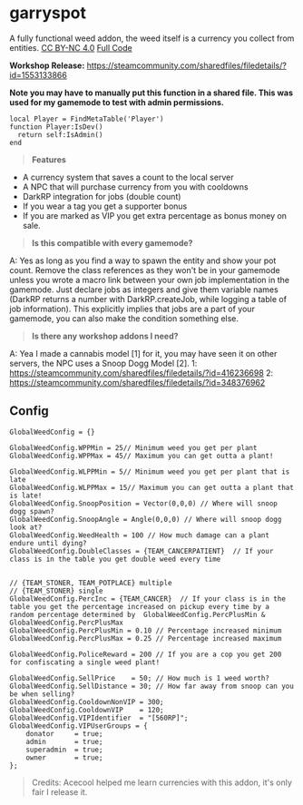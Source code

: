 # garryspot
A fully functional weed addon, the weed itself is a currency you collect from entities. [CC BY-NC 4.0](https://creativecommons.org/licenses/by-nc/4.0/legalcode) [Full Code](https://creativecommons.org/licenses/by-nc/4.0/legalcode)

**Workshop Release:** https://steamcommunity.com/sharedfiles/filedetails/?id=1553133866

**Note you may have to manually put this function in a shared file. This was used for my gamemode to test with admin permissions.**
```
local Player = FindMetaTable('Player')
function Player:IsDev()
  return self:IsAdmin()
end
```

>**Features**
- A currency system that saves a count to the local server
- A NPC that will purchase currency from you with cooldowns
- DarkRP integration for jobs (double count)
- If you wear a tag you get a supporter bonus
- If you are marked as VIP you get extra percentage as bonus money on sale.

>**Is this compatible with every gamemode?**

A: Yes as long as you find a way to spawn the entity and show your pot count. Remove the class references as they won't be in your gamemode unless you wrote a macro link between your own job implementation in the gamemode. Just declare jobs as integers and give them variable names (DarkRP returns a number with DarkRP.createJob, while logging a table of job information). This explicitly implies that jobs are a part of your gamemode, you can also make the condition something else.

>**Is there any workshop addons I need?**

A: Yea I made a cannabis model [1] for it, you may have seen it on other servers, the NPC uses a Snoop Dogg Model [2].
1: https://steamcommunity.com/sharedfiles/filedetails/?id=416236698
2: https://steamcommunity.com/sharedfiles/filedetails/?id=348376962

## Config
```
GlobalWeedConfig = {}

GlobalWeedConfig.WPPMin = 25// Minimum weed you get per plant
GlobalWeedConfig.WPPMax = 45// Maximum you can get outta a plant!

GlobalWeedConfig.WLPPMin = 5// Minimum weed you get per plant that is late
GlobalWeedConfig.WLPPMax = 15// Maximum you can get outta a plant that is late!
GlobalWeedConfig.SnoopPosition = Vector(0,0,0) // Where will snoop dogg spawn?
GlobalWeedConfig.SnoopAngle = Angle(0,0,0) // Where will snoop dogg look at?
GlobalWeedConfig.WeedHealth = 100 // How much damage can a plant endure until dying?
GlobalWeedConfig.DoubleClasses = {TEAM_CANCERPATIENT}  // If your class is in the table you get double weed every time


// {TEAM_STONER, TEAM_POTPLACE} multiple
// {TEAM_STONER} single
GlobalWeedConfig.PercInc = {TEAM_CANCER}  // If your class is in the table you get the percentage increased on pickup every time by a random percentage determined by  GlobalWeedConfig.PercPlusMin &  GlobalWeedConfig.PercPlusMax
GlobalWeedConfig.PercPlusMin = 0.10 // Percentage increased minimum 
GlobalWeedConfig.PercPlusMax = 0.25 // Percentage increased maximum

GlobalWeedConfig.PoliceReward = 200 // If you are a cop you get 200 for confiscating a single weed plant!

GlobalWeedConfig.SellPrice    = 50; // How much is 1 weed worth?
GlobalWeedConfig.SellDistance = 30; // How far away from snoop can you be when selling?
GlobalWeedConfig.CooldownNonVIP	= 300;
GlobalWeedConfig.CooldownVIP	= 120;
GlobalWeedConfig.VIPIdentifier	= "[560RP]";
GlobalWeedConfig.VIPUserGroups = {
	donator		= true;
	admin		= true;
	superadmin	= true;
	owner		= true;
};
```

>Credits:
Acecool helped me learn currencies with this addon, it's only fair I release it.

